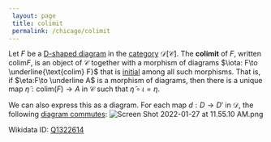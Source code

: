 ```yaml
---
 layout: page
 title: colimit
 permalink: /chicago/colimit
---
```


Let $F$ be a [D-shaped diagram](https://mathgloss.github.io/MathGloss/chicago/commutative_diagram) in the [category](https://mathgloss.github.io/MathGloss/chicago/D-shaped_diagram) $\mathcal D[\mathcal C]$. The **colimit** of $F$, written $\text{colim}F$, is an object of $\mathcal C$ together with a morphism of diagrams $\iota: F\to \underline{\text{colim} F}$ that is [initial](https://mathgloss.github.io/MathGloss/chicago/category) among all such morphisms. That is, if $\eta:F\to \underline A$ is a morphism of diagrams, then there is a unique map $\tilde \eta:\text{colim}(F)\to A$ in $\mathcal C$ such that $\tilde \eta\circ \iota = \eta$.

We can also express this as a diagram. For each map $d:D\to D'$ in $\mathcal D$, the following [diagram commutes](https://mathgloss.github.io/MathGloss/chicago/initial_object):
![Screen Shot 2022-01-27 at 11.55.10 AM.png](https://mathgloss.github.io/MathGloss/chicago/commutative_diagram)

Wikidata ID: [Q1322614](https://www.wikidata.org/wiki/Q1322614)
